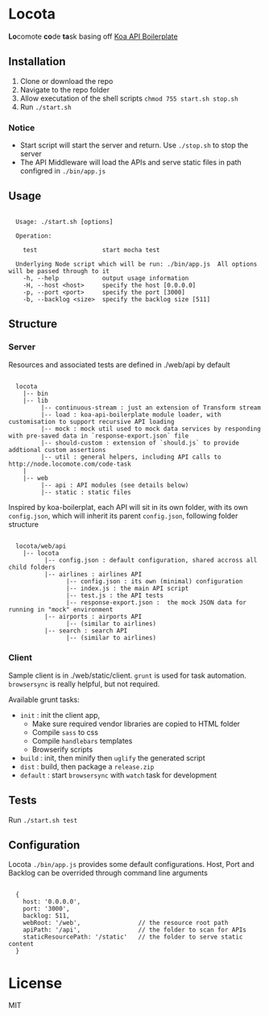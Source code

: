 
# Locota

  **Lo**comote **co**de **ta**sk basing off [Koa API Boilerplate](https://github.com/koajs/api-boilerplate)

## Installation
  
  1. Clone or download the repo
  1. Navigate to the repo folder
  1. Allow executation of the shell scripts `chmod 755 start.sh stop.sh`
  1. Run `./start.sh`

### Notice
  * Start script will start the server and return. Use `./stop.sh` to stop the server
  * The API Middleware will load the APIs and serve static files in path configred in `./bin/app.js`


## Usage

```

  Usage: ./start.sh [options]

  Operation:

    test                  start mocha test

  Underlying Node script which will be run: ./bin/app.js  All options will be passed through to it
    -h, --help            output usage information
    -H, --host <host>     specify the host [0.0.0.0]
    -p, --port <port>     specify the port [3000]
    -b, --backlog <size>  specify the backlog size [511]

```

## Structure

  ### Server

  Resources and associated tests are defined in ./web/api by default

~~~~

  locota
    |-- bin
    |-- lib
         |-- continuous-stream : just an extension of Transform stream
         |-- load : koa-api-boilerplate module loader, with customisation to support recursive API loading
         |-- mock : mock util used to mock data services by responding with pre-saved data in `response-export.json` file
         |-- should-custom : extension of `should.js` to provide addtional custom assertions
         |-- util : general helpers, including API calls to http://node.locomote.com/code-task
    |     
    |-- web
         |-- api : API modules (see details below)
         |-- static : static files

~~~~

Inspired by koa-boilerplat, each API will sit in its own folder, with its own `config.json`, which will inherit its parent `config.json`, following folder structure

~~~~

  locota/web/api
    |-- locota
          |-- config.json : default configuration, shared accross all child folders
          |-- airlines : airlines API
                |-- config.json : its own (minimal) configuration
                |-- index.js : the main API script
                |-- test.js : the API tests
                |-- response-export.json :  the mock JSON data for running in "mock" environment
          |-- airports : airports API
                |-- (similar to airlines)
          |-- search : search API
                |-- (similar to airlines)
~~~~

  ### Client
  
  Sample client is in ./web/static/client. `grunt` is used for task automation. `browsersync` is really helpful, but not required.

  Available grunt tasks:
  - `init` : init the client app,
      - Make sure required vendor libraries are copied to HTML folder
      - Compile `sass` to css
      - Compile `handlebars` templates
      - Browserify scripts
  - `build` : init, then minify then `uglify` the generated script
  - `dist` : build, then package a `release.zip`
  - `default` : start `browsersync` with `watch` task for development


## Tests

  Run `./start.sh test`

## Configuration

Locota `./bin/app.js` provides some default configurations. Host, Port and Backlog can be overrided through command line arguments

~~~~

  {
    host: '0.0.0.0',
    port: '3000',
    backlog: 511,
    webRoot: '/web',                // the resource root path
    apiPath: '/api',                // the folder to scan for APIs
    staticResourcePath: '/static'   // the folder to serve static content
  }

~~~~

# License

  MIT